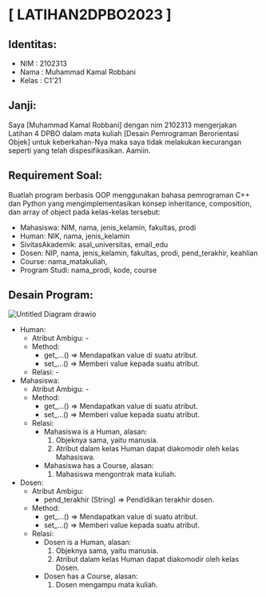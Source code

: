 # [ LATIHAN2DPBO2023 ]

## Identitas:
- NIM   : 2102313
- Nama  : Muhammad Kamal Robbani
- Kelas : C1'21

## Janji:
Saya [Muhammad Kamal Robbani] dengan nim 2102313 mengerjakan Latihan 4 DPBO dalam mata kuliah 
[Desain Pemrograman Berorientasi Objek] untuk keberkahan-Nya maka saya tidak melakukan 
kecurangan seperti yang telah dispesifikasikan. Aamiin.

## Requirement Soal:
Buatlah program berbasis OOP menggunakan bahasa pemrograman C++ dan Python yang mengimplementasikan konsep inheritance, composition, dan array of object pada kelas-kelas tersebut:
  - Mahasiswa: NIM, nama, jenis_kelamin, fakultas, prodi
  - Human: NIK, nama, jenis_kelamin
  - SivitasAkademik: asal_universitas, email_edu
  - Dosen: NIP, nama, jenis_kelamin, fakultas, prodi, pend_terakhir, keahlian
  - Course: nama_matakuliah,
  - Program Studi: nama_prodi, kode, course
  
## Desain Program:
![Untitled Diagram drawio](https://user-images.githubusercontent.com/101335350/223612741-c4b42021-6f98-448d-924f-f77ca362da36.png)
- Human:
  - Atribut Ambigu: -
  - Method:
    - get_...() => Mendapatkan value di suatu atribut.
    - set_...() => Memberi value kepada suatu atribut.
  - Relasi: -
- Mahasiswa:
  - Atribut Ambigu: -
  - Method:
    - get_...() => Mendapatkan value di suatu atribut.
    - set_...() => Memberi value kepada suatu atribut.
  - Relasi:
    - Mahasiswa is a Human, alasan:
      1. Objeknya sama, yaitu manusia.
      2. Atribut dalam kelas Human dapat diakomodir oleh kelas Mahasiswa.
    - Mahasiswa has a Course, alasan:
      1. Mahasiswa mengontrak mata kuliah.
- Dosen:
  - Atribut Ambigu:
    - pend_terakhir (String) => Pendidikan terakhir dosen.
  - Method:
    - get_...() => Mendapatkan value di suatu atribut.
    - set_...() => Memberi value kepada suatu atribut.
  - Relasi:
    - Dosen is a Human, alasan:
      1. Objeknya sama, yaitu manusia.
      2. Atribut dalam kelas Human dapat diakomodir oleh kelas Dosen.
    - Dosen has a Course, alasan:
      1. Dosen mengampu mata kuliah.
